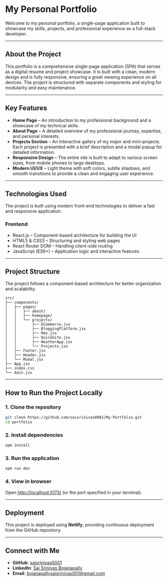 # My Personal Portfolio

Welcome to my personal portfolio, a single-page application built to showcase my skills, projects, and professional experience as a full-stack developer.

---

## About the Project

This portfolio is a comprehensive single-page application (SPA) that serves as a digital resume and project showcase.
It is built with a clean, modern design and is fully responsive, ensuring a great viewing experience on all devices.
The project is structured with separate components and styling for modularity and easy maintenance.

---

## Key Features

* **Home Page** – An introduction to my professional background and a showcase of my technical skills.
* **About Page** – A detailed overview of my professional journey, expertise, and personal interests.
* **Projects Section** – An interactive gallery of my major and mini-projects. Each project is presented with a brief description and a modal popup for detailed information.
* **Responsive Design** – The entire site is built to adapt to various screen sizes, from mobile phones to large desktops.
* **Modern UI/UX** – Light theme with soft colors, subtle shadows, and smooth transitions to provide a clean and engaging user experience.

---

## Technologies Used

The project is built using modern front-end technologies to deliver a fast and responsive application.

### Frontend

* React.js – Component-based architecture for building the UI
* HTML5 & CSS3 – Structuring and styling web pages
* React Router DOM – Handling client-side routing
* JavaScript (ES6+) – Application logic and interactive features

---

## Project Structure

The project follows a component-based architecture for better organization and scalability.

```
src/
├── components/
│   ├── pages/
│   │   ├── about/
│   │   ├── homepage/
│   │   └── projects/
│   │       ├── ECommerce.jsx
│   │       ├── BloggingPlatform.jsx
│   │       ├── Rms.jsx
│   │       ├── Quickbite.jsx
│   │       ├── WeatherApp.jsx
│   │       └── Projects.jsx
│   ├── Footer.jsx
│   ├── Header.jsx
│   └── Modal.jsx
├── App.jsx
├── index.css
└── main.jsx
```

---

## How to Run the Project Locally

### 1. Clone the repository

```bash
git clone https://github.com/saisrinivas0001/My-Portfolio.git
cd portfolio
```

### 2. Install dependencies

```bash
npm install
```

### 3. Run the application

```bash
npm run dev
```

### 4. View in browser

Open [http://localhost:5173/](http://localhost:5173/) (or the port specified in your terminal).

---

## Deployment

This project is deployed using **Netlify**, providing continuous deployment from the GitHub repository.

---

## Connect with Me

* **GitHub**: [saisrinivas0001](https://github.com/saisrinivas0001)
* **LinkedIn**: [Sai Srinivas Bojanapally](https://www.linkedin.com/in/sai-srinivas-bojanapally-77214823a/)
* **Email**: [bojanapallysaisrinivas001@gmail.com](mailto:bojanapallysaisrinivas001@gmail.com)
